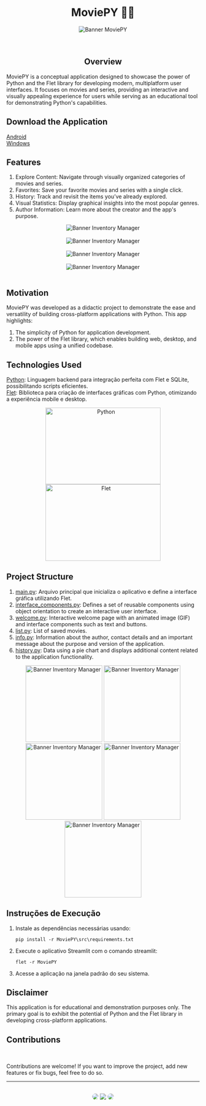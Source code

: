 <h1 align="center">MoviePY 🎥🍿</h1>

<div align="center">
  <img src="https://github.com/SidneyTeodoroJr/MoviePY/blob/main/design/print-pc-2.png" alt="Banner MoviePY">
</div>
</br>
</br>

<h2 align="center">Overview</h2>

<p>
  MoviePY is a conceptual application designed to showcase the power of Python and the Flet library for developing modern, multiplatform user interfaces. It focuses on movies and series, providing an interactive and visually appealing experience for users while serving as an educational tool for demonstrating Python's capabilities.
</p>

<h2>Download the Application</h2>

<a href="https://github.com/SidneyTeodoroJr/MoviePY/blob/main/build_platforms/MoviePY.apk" target="_blank" download>Android</a> </br>
<a href="https://github.com/SidneyTeodoroJr/MoviePY/blob/main/build_platforms/MoviePY%20-%20Win.rar" target="_blank">Windows</a>

<h2>Features</h2>

1. Explore Content: Navigate through visually organized categories of movies and series.
2. Favorites: Save your favorite movies and series with a single click.
3. History: Track and revisit the items you’ve already explored.
4. Visual Statistics: Display graphical insights into the most popular genres.
5. Author Information: Learn more about the creator and the app's purpose.


<div align="center">
  <img  src="https://github.com/SidneyTeodoroJr/MoviePY/blob/main/design/print-pc-1.png" alt="Banner Inventory Manager"> </br></br>
  <img  src="https://github.com/SidneyTeodoroJr/MoviePY/blob/main/design/print-pc-3.png" alt="Banner Inventory Manager"> </br></br> 
  <img  src="https://github.com/SidneyTeodoroJr/MoviePY/blob/main/design/print-pc-4.png" alt="Banner Inventory Manager"> </br></br>
  <img  src="https://github.com/SidneyTeodoroJr/MoviePY/blob/main/design/print-pc-5.png" alt="Banner Inventory Manager"> </br></br>
</div>

<h2>Motivation</h2>

<p>
  MoviePY was developed as a didactic project to demonstrate the ease and versatility of building cross-platform applications with Python. This app highlights:
</p>

1. The simplicity of Python for application development.
2. The power of the Flet library, which enables building web, desktop, and mobile apps using a unified codebase.

<h2>Technologies Used</h2>

[Python](https://docs.python.org/3/): Linguagem backend para integração perfeita com Flet e SQLite, possibilitando scripts eficientes.<br/>
﻿[Flet](https://flet.dev/docs/): Biblioteca para criação de interfaces gráficas com Python, otimizando a experiência mobile e desktop.<br/>

<div align="center">
  <img height=200 width=300 src="https://logosmarcas.net/wp-content/uploads/2021/10/Python-Logo.png" alt="Python"/>
  <img height=200 width=300 src="https://raw.githubusercontent.com/flet-dev/flet/main/media/logo/flet-logo.svg" alt="Flet"/>
</div>

<h2>Project Structure</h2>

1. [main.py](https://github.com/SidneyTeodoroJr/InventoryManager/blob/main/InventoryManager/main.py): Arquivo principal que inicializa o aplicativo e define a interface gráfica utilizando Flet.
2. [interface_components.py](https://github.com/SidneyTeodoroJr/MoviePY/blob/main/MoviePY/src/modules/interface_components.py): Defines a set of reusable components using object orientation to create an interactive user interface.
3. [welcome.py](https://github.com/SidneyTeodoroJr/MoviePY/blob/main/MoviePY/src/pages/welcome.py): Interactive welcome page with an animated image (GIF) and interface components such as text and buttons.
4. [list.py](https://github.com/SidneyTeodoroJr/MoviePY/blob/main/MoviePY/src/pages/list.py): List of saved movies.
5. [info.py](https://github.com/SidneyTeodoroJr/MoviePY/blob/main/MoviePY/src/pages/info.py): Information about the author, contact details and an important message about the purpose and version of the application.
6. [history.py](https://github.com/SidneyTeodoroJr/MoviePY/blob/main/MoviePY/src/pages/history.py): Data using a pie chart and displays additional content related to the application functionality.

<div align="center">
  <img width="200" src="https://github.com/SidneyTeodoroJr/MoviePY/blob/main/design/print-1.png" alt="Banner Inventory Manager"> 
  <img width="200" src="https://github.com/SidneyTeodoroJr/MoviePY/blob/main/design/print-2.jpeg" alt="Banner Inventory Manager">
  <img width="200" src="https://github.com/SidneyTeodoroJr/MoviePY/blob/main/design/print-3.jpeg" alt="Banner Inventory Manager">
  <img width="200" src="https://github.com/SidneyTeodoroJr/MoviePY/blob/main/design/print-4.jpeg" alt="Banner Inventory Manager">
  <img width="200" src="https://github.com/SidneyTeodoroJr/MoviePY/blob/main/design/print-5.jpeg" alt="Banner Inventory Manager">
</div>

<h2>Instruções de Execução</h2>

1. Instale as dependências necessárias usando:
    ```shell
    pip install -r MoviePY\src\requirements.txt
2. Execute o aplicativo Streamlit com o comando streamlit:
   ```shell
   flet -r MoviePY
3. Acesse a aplicação na janela padrão do seu sistema.

<h2>Disclaimer</h2>

<p>
  This application is for educational and demonstration purposes only. The primary goal is to exhibit the potential of Python and the Flet library in developing cross-platform applications.
</p>

## Contributions
</br>

<p>
  Contributions are welcome! If you want to improve the project, add new features or fix bugs, feel free to do so.
</p>
<hr>
</br>

<div align="center">
<a href="https://sidney-personal-portifolio.netlify.app/"><img src="https://img.shields.io/badge/-Portifolio-%230077B5?style=for-the-badge&logo=portifolio&logoColor=white" style="border-radius: 30px" target="_blank" /></a>
<a href="https://www.instagram.com/sidneyteodoroaraujo" target="_blank"><img src="https://img.shields.io/badge/-Instagram-%23E4405F?style=for-the-badge&logo=instagram&logoColor=white" /></a>
<a href="https://www.linkedin.com/in/sidey-teodoro-a-jr/" target="_blank"><img src="https://img.shields.io/badge/-LinkedIn-%230077B5?style=for-the-badge&logo=linkedin&logoColor=white" style="border-radius: 30px" target="_blank" /></a>
</div>
